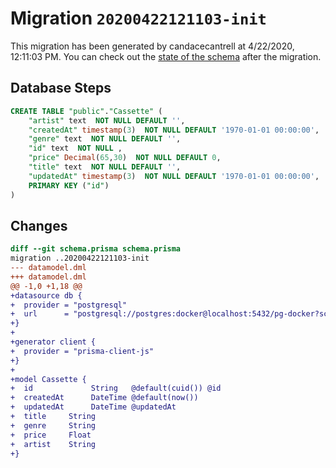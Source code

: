 # Migration `20200422121103-init`

This migration has been generated by candacecantrell at 4/22/2020, 12:11:03 PM.
You can check out the [state of the schema](./schema.prisma) after the migration.

## Database Steps

```sql
CREATE TABLE "public"."Cassette" (
    "artist" text  NOT NULL DEFAULT '',
    "createdAt" timestamp(3)  NOT NULL DEFAULT '1970-01-01 00:00:00',
    "genre" text  NOT NULL DEFAULT '',
    "id" text  NOT NULL ,
    "price" Decimal(65,30)  NOT NULL DEFAULT 0,
    "title" text  NOT NULL DEFAULT '',
    "updatedAt" timestamp(3)  NOT NULL DEFAULT '1970-01-01 00:00:00',
    PRIMARY KEY ("id")
) 
```

## Changes

```diff
diff --git schema.prisma schema.prisma
migration ..20200422121103-init
--- datamodel.dml
+++ datamodel.dml
@@ -1,0 +1,18 @@
+datasource db {
+  provider = "postgresql"
+  url      = "postgresql://postgres:docker@localhost:5432/pg-docker?schema=public"
+}
+
+generator client {
+  provider = "prisma-client-js"
+}
+
+model Cassette {
+  id             String   @default(cuid()) @id
+  createdAt      DateTime @default(now())
+  updatedAt      DateTime @updatedAt
+  title     String
+  genre     String
+  price     Float
+  artist    String
+}
```


